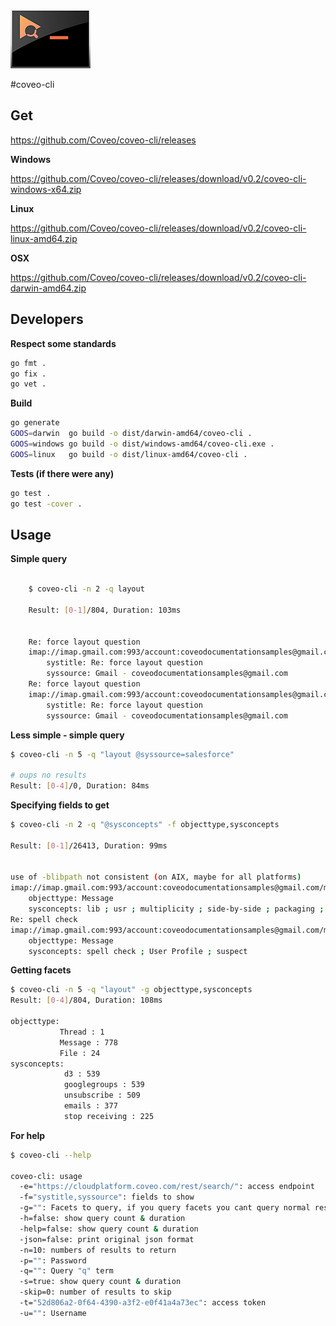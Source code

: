 ![Logo](doc/coveo-cli.png)

#coveo-cli


## Get

https://github.com/Coveo/coveo-cli/releases

**Windows**

https://github.com/Coveo/coveo-cli/releases/download/v0.2/coveo-cli-windows-x64.zip

**Linux**

https://github.com/Coveo/coveo-cli/releases/download/v0.2/coveo-cli-linux-amd64.zip

**OSX**

https://github.com/Coveo/coveo-cli/releases/download/v0.2/coveo-cli-darwin-amd64.zip

## Developers

**Respect some standards**
```bash
go fmt .
go fix .
go vet .
```

**Build**
```bash
go generate
GOOS=darwin  go build -o dist/darwin-amd64/coveo-cli .
GOOS=windows go build -o dist/windows-amd64/coveo-cli.exe .
GOOS=linux   go build -o dist/linux-amd64/coveo-cli .
```

**Tests (if there were any)**
```bash
go test .
go test -cover .
```

## Usage
**Simple query**

```bash

    $ coveo-cli -n 2 -q layout

    Result: [0-1]/804, Duration: 103ms


    Re: force layout question
    imap://imap.gmail.com:993/account:coveodocumentationsamples@gmail.com/mailbox:[Gmail]/mailbox:All Mail/mail:19386
    	systitle: Re: force layout question
    	syssource: Gmail - coveodocumentationsamples@gmail.com
    Re: force layout question
    imap://imap.gmail.com:993/account:coveodocumentationsamples@gmail.com/mailbox:[Gmail]/mailbox:All Mail/mail:19397
    	systitle: Re: force layout question
    	syssource: Gmail - coveodocumentationsamples@gmail.com
```

**Less simple - simple query**

```bash
$ coveo-cli -n 5 -q "layout @syssource=salesforce"

# oups no results
Result: [0-4]/0, Duration: 84ms
```

**Specifying fields to get**

```bash
$ coveo-cli -n 2 -q "@sysconcepts" -f objecttype,sysconcepts

Result: [0-1]/26413, Duration: 99ms


use of -blibpath not consistent (on AIX, maybe for all platforms)
imap://imap.gmail.com:993/account:coveodocumentationsamples@gmail.com/mailbox:[Gmail]/mailbox:All Mail/mail:19426
	objecttype: Message
	sysconcepts: lib ; usr ; multiplicity ; side-by-side ; packaging ; libressl ; archive member ; NIX whith ; libcrypto
Re: spell check
imap://imap.gmail.com:993/account:coveodocumentationsamples@gmail.com/mailbox:[Gmail]/mailbox:All Mail/mail:19423
	objecttype: Message
	sysconcepts: spell check ; User Profile ; suspect
```

**Getting facets**

```bash
$ coveo-cli -n 5 -q "layout" -g objecttype,sysconcepts
Result: [0-4]/804, Duration: 108ms

objecttype:
           Thread : 1
           Message : 778
           File : 24
sysconcepts:
            d3 : 539
            googlegroups : 539
            unsubscribe : 509
            emails : 377
            stop receiving : 225
```

**For help**

```bash
$ coveo-cli --help

coveo-cli: usage
  -e="https://cloudplatform.coveo.com/rest/search/": access endpoint
  -f="systitle,syssource": fields to show
  -g="": Facets to query, if you query facets you cant query normal results
  -h=false: show query count & duration
  -help=false: show query count & duration
  -json=false: print original json format
  -n=10: numbers of results to return
  -p="": Password
  -q="": Query "q" term
  -s=true: show query count & duration
  -skip=0: number of results to skip
  -t="52d806a2-0f64-4390-a3f2-e0f41a4a73ec": access token
  -u="": Username
```
